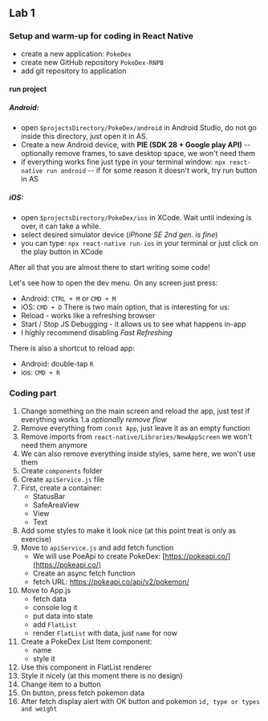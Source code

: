 ## Lab 1

### Setup and warm-up for coding in React Native

- create a new application: `PokeDex`
- create new GitHub repository `PokeDex-RNPB`
- add git repository to application

#### run project

##### Android:

- open `$projectsDirectory/PokeDex/android` in Android Studio, do not go inside this directory, just open it in AS.
- Create a new Android device, with **PIE (SDK 28 + Google play API)**
  -- optionally remove frames, to save desktop space, we won't need them
- if everything works fine just type in your terminal window: `npx react-native run android`
  -- if for some reason it doesn't work, try run button in AS

##### iOS:

- open `$projectsDirectory/PokeDex/ios` in XCode. Wait until indexing is over, it can take a while.
- select desired simulator device (_iPhone SE 2nd gen. is fine_)
- you can type: `npx react-native run-ios` in your terminal or just click on the play button in XCode

After all that you are almost there to start writing some code!

Let's see how to open the dev menu. On any screen just press:

- Android: `CTRL + M` or `CMD + M`
- iOS: `CMD + D`
  There is two main option, that is interesting for us:
- Reload - works like a refreshing browser
- Start / Stop JS Debugging - it allows us to see what happens in-app
- I highly recommend disabling _Fast Refreshing_

There is also a shortcut to reload app:

- Android: double-tap `R`
- ios: `CMD + R`

### Coding part

1. Change something on the main screen and reload the app, just test if everything works
   1.a _optionally remove flow_
2. Remove everything from `const App`, just leave it as an empty function
3. Remove imports from `react-native/Libraries/NewAppScreen` we won't need them anymore
4. We can also remove everything inside styles, same here, we won't use them
5. Create `components` folder
6. Create `apiService.js` file
7. First, create a container:
   - StatusBar
   - SafeAreaView
   - View
   - Text
8. Add some styles to make it look nice (at this point treat is only as exercise)
9. Move to `apiService.js` and add fetch function
   - We will use PoeApi to create PokeDex: [https://pokeapi.co/](https://pokeapi.co/)
   - Create an async fetch function
   - fetch URL: https://pokeapi.co/api/v2/pokemon/
10. Move to App.js
    - fetch data
    - console log it
    - put data into state
    - add `FlatList`
    - render `FlatList` with data, just `name` for now
11. Create a PokeDex List Item component:
    - name
    - style it
12. Use this component in FlatList renderer
13. Style it nicely (at this moment there is no design)
14. Change item to a button
15. On button, press fetch pokemon data
16. After fetch display alert with OK button and pokemon `id, type or types and weight`
